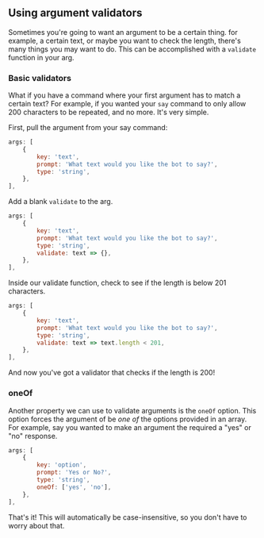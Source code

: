 ## Using argument validators

Sometimes you're going to want an argument to be a certain thing. for example, a certain text, or maybe you want to check the length, there's many things you may want to do. This can be accomplished with a `validate` function in your arg.


### Basic validators

What if you have a command where your first argument has to match a certain text? For example, if you wanted your `say` command to only allow 200 characters to be repeated, and no more. It's very simple.

First, pull the argument from your say command:

<!-- eslint-skip -->

```js
args: [
	{
		key: 'text',
		prompt: 'What text would you like the bot to say?',
		type: 'string',
	},
],
```

Add a blank `validate` to the arg.

<!-- eslint-skip -->

```js
args: [
	{
		key: 'text',
		prompt: 'What text would you like the bot to say?',
		type: 'string',
		validate: text => {},
	},
],
```

Inside our validate function, check to see if the length is below 201 characters.

<!-- eslint-skip -->

```js
args: [
	{
		key: 'text',
		prompt: 'What text would you like the bot to say?',
		type: 'string',
		validate: text => text.length < 201,
	},
],
```

And now you've got a validator that checks if the length is 200!

### oneOf

Another property we can use to validate arguments is the `oneOf` option. This option forces the argument of be _one of_ the options provided in an array. For example, say you wanted to make an argument the required a "yes" or "no" response.

<!-- eslint-skip -->

```js
args: [
	{
		key: 'option',
		prompt: 'Yes or No?',
		type: 'string',
		oneOf: ['yes', 'no'],
	},
],
```

That's it! This will automatically be case-insensitive, so you don't have to worry about that.
